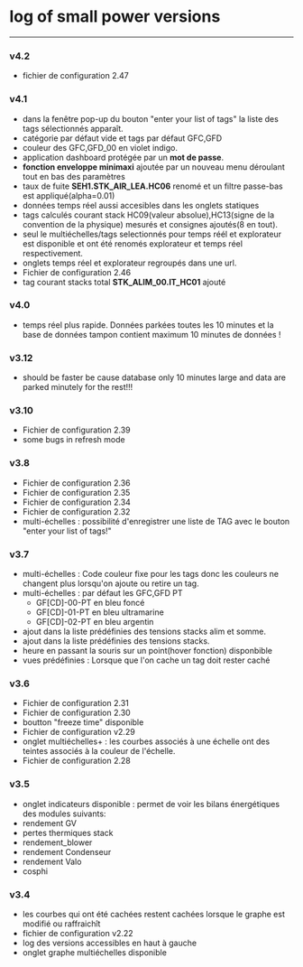 # log of small power versions

--------------

### v4.2
- fichier de configuration 2.47

### v4.1
- dans la fenêtre pop-up du bouton "enter your list of tags" la liste des tags sélectionnés apparaît.
- catégorie par défaut vide et tags par défaut GFC,GFD
- couleur des GFC,GFD_00 en violet indigo.
- application dashboard protégée par un **mot de passe**.
- **fonction enveloppe minimaxi** ajoutée par un nouveau menu déroulant tout en bas des paramètres  
- taux de fuite **SEH1.STK_AIR_LEA.HC06** renomé et un filtre passe-bas est appliqué(alpha=0.01)
- données temps réel aussi accesibles dans les onglets statiques
- tags calculés courant stack HC09(valeur absolue),HC13(signe de la convention de la physique) mesurés et consignes ajoutés(8 en tout).
- seul le multiéchelles/tags selectionnés pour temps réél et explorateur est disponible et ont été renomés explorateur et temps réel respectivement.
- onglets temps réel et explorateur regroupés dans une url.
- Fichier de configuration 2.46
- tag courant stacks total **STK_ALIM_00.IT_HC01** ajouté

### v4.0

- temps réel plus rapide. Données parkées toutes les 10 minutes et la base de données tampon contient maximum 10 minutes de données !

### v3.12


- should be faster be cause database only 10 minutes large and data are parked minutely for the rest!!!

### v3.10

- Fichier de configuration 2.39
- some bugs in refresh mode

### v3.8

- Fichier de configuration 2.36
- Fichier de configuration 2.35
- Fichier de configuration 2.34
- Fichier de configuration 2.32
- multi-échelles : possibilité d'enregistrer une liste de TAG avec le bouton "enter your list of tags!"

### v3.7

- multi-échelles : Code couleur fixe pour les tags donc les couleurs ne changent plus lorsqu'on ajoute ou retire un tag.
- multi-échelles : par défaut les GFC,GFD PT
    - GF[CD]-00-PT en bleu foncé
    - GF[CD]-01-PT en bleu ultramarine
    - GF[CD]-02-PT en bleu argentin
- ajout dans la liste prédéfinies des tensions stacks alim et somme.
- ajout dans la liste prédéfinies des tensions stacks.
- heure en passant la souris sur un point(hover fonction) disponbible
- vues prédéfinies : Lorsque que l'on cache un tag doit rester caché

### v3.6

- Fichier de configuration 2.31
- Fichier de configuration 2.30
- boutton "freeze time" disponible
- Fichier de configuration v2.29
- onglet multiéchelles+ : les courbes associés à une échelle ont des teintes associés à la couleur de l'échelle.
- Fichier de configuration 2.28

### v3.5

- onglet indicateurs disponible : permet de voir les bilans énergétiques des modules suivants:
- rendement GV
- pertes thermiques stack
- rendement_blower
- rendement Condenseur
- rendement Valo
- cosphi
### v3.4

- les courbes qui ont été cachées restent cachées lorsque le graphe est modifié ou raffraichît
- fichier de configuration v2.22
- log des versions accessibles en haut à gauche
- onglet graphe multiéchelles disponible
